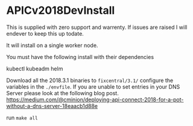 # APICv2018DevInstall

This is supplied with zero support and warrenty. If issues are raised I will endever to keep this up todate.

It will install on a single worker node.

You must have the following install with their dependencies

kubectl
kubeadm
helm


Download all the 2018.3.1 binaries to `fixcentral/3.1/`
configure the variables in the `./envfile`.
If you are unable to set entries in your DNS Server please look at the following blog post. https://medium.com/@cminion/deploying-api-connect-2018-for-a-pot-without-a-dns-server-18eaacb1d88e 

run `make all`

